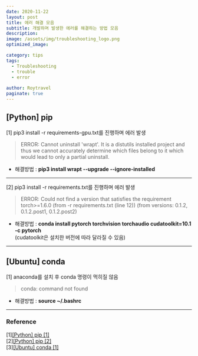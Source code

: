 ```yaml
---
date: 2020-11-22
layout: post
title: 에러 해결 모음
subtitle: 개발하며 발생한 에러를 해결하는 방법 모음
description:
image: /assets/img/troubleshooting_logo.png
optimized_image:

category: tips
tags:
  - Troubleshooting
  - trouble
  - error
  
author: Roytravel
paginate: true
---
```


## [Python] pip
[1] pip3 install -r requirements-gpu.txt를 진행하며 에러 발생
>ERROR: Cannot uninstall 'wrapt'. It is a distutils installed project and thus we cannot accurately determine which files belong to it which would lead to only a partial uninstall.

* 해결방법 : **pip3 install wrapt --upgrade --ignore-installed**

---


[2] pip3 install -r requirements.txt를 진행하며 에러 발생
>ERROR: Could not find a version that satisfies the requirement torch>=1.6.0 (from -r requirements.txt (line 12)) (from versions: 0.1.2, 0.1.2.post1, 0.1.2.post2)

* 해결방법 : **conda install pytorch torchvision torchaudio cudatoolkit=10.1 -c pytorch**<br>(cudatoolkit은 설치한 버전에 따라 달라질 수 있음)

---

## [Ubuntu] conda
[1] anaconda를 설치 후 conda 명령이 먹히질 않음

>conda: command not found

* 해결방법 : **source ~/.bashrc**

---


### Reference
[1]<a href="https://www.discoverbits.in/861/error-cannot-uninstall-wrapt-during-installation-tensorflow/">[Python] pip [1]</a><br>
[2]<a href="https://github.com/pytorch/pytorch/issues/10443">[Python] pip [2]</a><br>
[3]<a href="https://jisoo-coding.tistory.com/6">[Ubuntu] conda [1]</a><br>